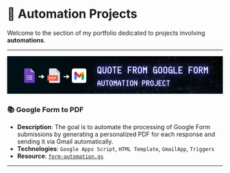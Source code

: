 # 📂 Automation Projects

Welcome to the section of my portfolio dedicated to projects involving **automations**.

---

![googleform](resource/google_form.jpg)
### 📚 Google Form to PDF

- **Description**: The goal is to automate the processing of Google Form submissions by generating a personalized PDF for each response and sending it via Gmail automatically. 
- **Technologies**: `Google Apps Script`, `HTML Template`,  `GmailApp`, `Triggers`
- **Resource**: [`form-automation.gs`](form-automation.gs)

---

